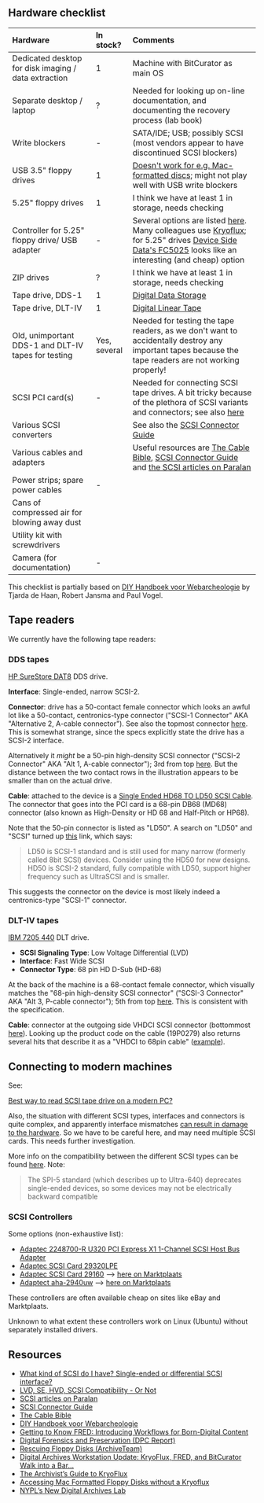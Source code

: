 ## Hardware checklist

|Hardware|In stock?|Comments|
|:--|:--|:--|
|Dedicated desktop for disk imaging / data extraction|1|Machine with BitCurator as main OS|
|Separate desktop / laptop|?|Needed for looking up on-line documentation, and documenting the recovery process (lab book)|
|Write blockers|-|SATA/IDE; USB; possibly SCSI (most vendors appear to have discontinued SCSI blockers)|
|USB 3.5" floppy drives|1|[Doesn't work for e.g. Mac-formatted discs](https://porterolsen.wordpress.com/2016/06/15/accessing-mac-formatted-floppy-disks-without-the-kryoflux/); might not play well with USB write blockers|
|5.25" floppy drives|1|I think we have at least 1 in storage, needs checking|
|Controller for 5.25" floppy drive/ USB adapter|-|Several options are listed [here](https://www.archiveteam.org/index.php/Rescuing_Floppy_Disks). Many colleagues use   [Kryoflux](https://www.kryoflux.com/); for 5.25" drives [Device Side Data's FC5025](http://www.deviceside.com/fc5025.html) looks like an interesting (and cheap) option|
|ZIP drives|?|I think we have at least 1 in storage, needs checking|
|Tape drive, DDS-1|1|[Digital Data Storage](https://en.wikipedia.org/wiki/Digital_Data_Storage)
|Tape drive, DLT-IV|1|[Digital Linear Tape](https://en.wikipedia.org/wiki/Digital_Linear_Tape)|
|Old, unimportant DDS-1 and DLT-IV tapes for testing|Yes, several|Needed for testing the tape readers, as we don't want to accidentally destroy any important tapes because the tape readers are not working properly!|
|SCSI PCI card(s)|-|Needed for connecting SCSI tape drives. A bit tricky because of the plethora of SCSI variants and connectors; see also [here](http://qanda.digipres.org/1160/best-way-to-read-scsi-tape-drive-on-a-modern-pc)|
|Various SCSI converters||See also the [SCSI Connector Guide](https://www.cablestogo.com/learning/connector-guides/scsi)|
|Various cables and adapters||Useful resources are [The Cable Bible](https://amiaopensource.github.io/cable-bible/), [SCSI Connector Guide](https://www.cablestogo.com/learning/connector-guides/scsi) and [the SCSI articles on Paralan](http://www.paralan.com/aboutscsi.html)|
|Power strips; spare power cables|-||
|Cans of compressed air for blowing away dust|||
|Utility kit with screwdrivers|||
|Camera (for documentation)|-||

This checklist is partially based on [DIY Handboek voor Webarcheologie](https://hart.amsterdam/image/2017/11/17/20171116_freeze_diy_handboek.pdf) by Tjarda de Haan, Robert Jansma and Paul Vogel.

## Tape readers

We currently have the following tape readers:

### DDS tapes

[HP SureStore DAT8](http://www.hp.com/ecomcat/hpcatalog/specs/S4112B.htm) DDS drive. 

**Interface**: Single-ended, narrow SCSI-2.

**Connector**: drive has a 50-contact female connector which looks an awful lot like a 50-contact, centronics-type connector ("SCSI-1 Connector" AKA "Alternative 2, A-cable connector"). See also the topmost connector [here](http://www.paralan.com/sediff.html). This is somewhat strange, since the specs explicitly state the drive has a SCSI-2 interface. 

Alternatively it *might* be a 50-pin high-density SCSI connector ("SCSI-2 Connector" AKA "Alt 1, A-cable connector"); 3rd from top [here](http://www.paralan.com/sediff.html). But the distance between the two contact rows in the illustration appears to be smaller than on the actual drive. 

**Cable**: attached to the device is a [Single Ended HD68 TO LD50 SCSI Cable](http://www.itinstock.com/hp-c5665-61001-single-ended-hd68-to-ld50-scsi-cable-1-meter-40938-p.asp). The connector that goes into the PCI card is a 68-pin DB68 (MD68) connector (also known as High-Density or HD 68 and Half-Pitch or HP68).

Note that the 50-pin connector is listed as "LD50". A search on "LD50" and "SCSI" turned up [this](http://carlsralp.www3.50megs.com/computer/connectr/scsiconn.html#ld) link, which says:

> LD50 is SCSI-1 standard and is still used for many narrow (formerly called 8bit SCSI) devices.
> Consider using the HD50 for new designs. HD50 is SCSI-2 standard, fully compatible with LD50, support higher frequency such as UltraSCSI and is smaller. 

This suggests the connector on the device is most likely indeed a centronics-type "SCSI-1" connector.

### DLT-IV tapes

[IBM 7205 440](https://www.cnet.com/products/ibm-7205-440-tape-drive-dlt-scsi/specs/) DLT drive.

- **SCSI Signaling Type**: Low Voltage Differential (LVD)
- **Interface**: Fast Wide SCSI
- **Connector Type**: 68 pin HD D-Sub (HD-68)

At the back of the machine is a 68-contact female connector, which visually matches the "68-pin high-density SCSI connector" ("SCSI-3 Connector" AKA "Alt 3, P-cable connector"); 5th from top [here](http://www.paralan.com/sediff.html). This is consistent with the specification.

**Cable**: connector at the outgoing side VHDCI SCSI connector (bottommost [here](http://www.paralan.com/sediff.html)). Looking up the product code on the cable (19P0279) also returns several hits that describe it as a "VHDCI to 68pin cable" ([example](http://www.vibrant.com/IBM-19p0279.html)).

## Connecting to modern machines

See:

[Best way to read SCSI tape drive on a modern PC?](http://qanda.digipres.org/1160/best-way-to-read-scsi-tape-drive-on-a-modern-pc)

Also, the situation with different SCSI types, interfaces and connectors is quite complex, and apparently interface mismatches [can result in damage to the hardware](https://twitter.com/charles_forsyth/status/1004356758893154305). So we have to be careful here, and may need multiple SCSI cards. This needs further investigation.

More info on the compatibility between the different SCSI types can be found [here](https://en.wikipedia.org/wiki/Parallel_SCSI#Compatibility). Note:

> The SPI-5 standard (which describes up to Ultra-640) deprecates single-ended devices, so some devices may not be electrically backward compatible

### SCSI Controllers

Some options (non-exhaustive list):

* [Adaptec 2248700-R U320 PCI Express X1 1-Channel SCSI Host Bus Adapter](https://www.amazon.com/Adaptec-2248700-R-Express-1-Channel-Adapter/dp/B000NX3PII)
* [Adaptec SCSI Card 29320LPE](https://storage.microsemi.com/en-us/support/scsi/u320/asc-29320lpe/)
* [Adaptec SCSI Card 29160](https://storage.microsemi.com/en-us/support/scsi/u160/asc-29160/) --> [here on Marktplaats](https://link.marktplaats.nl/m1287640942)
* [Adaptect aha-2940uw](https://storage.microsemi.com/en-us/support/scsi/2940/aha-2940uw/) --> [here on Marktplaats](https://link.marktplaats.nl/m1286986209)

These controllers are often available cheap on sites like eBay and Marktplaats.

Unknown to what extent these controllers work on Linux (Ubuntu) without separately installed drivers.

## Resources
* [What kind of SCSI do I have? Single-ended or differential SCSI interface?](http://www.paralan.com/sediff.html)
* [LVD, SE, HVD, SCSI Compatibility - Or Not](http://www.paralan.com/scsiexpert.html)
* [SCSI articles on Paralan](http://www.paralan.com/aboutscsi.html)
* [SCSI Connector Guide](https://www.cablestogo.com/learning/connector-guides/scsi)
* [The Cable Bible](https://amiaopensource.github.io/cable-bible/)
* [DIY Handboek voor Webarcheologie](https://hart.amsterdam/image/2017/11/17/20171116_freeze_diy_handboek.pdf)
* [Getting to Know FRED: Introducing Workflows for Born-Digital Content](https://practicaltechnologyforarchives.org/issue4_prael_wickner/)
* [Digital Forensics and Preservation (DPC Report)](http://dx.doi.org/10.7207/twr12-03)
* [Rescuing Floppy Disks (ArchiveTeam)](https://www.archiveteam.org/index.php/Rescuing_Floppy_Disks)
* [Digital Archives Workstation Update: KryoFlux, FRED, and BitCurator Walk into a Bar…](https://blogs.princeton.edu/techsvs/2017/10/03/digital-archives-workstation-update-kryoflux-fred-and-bitcurator-walk-into-a-bar/)
* [The Archivist’s Guide to KryoFlux](https://docs.google.com/document/d/1LViSnYpvr2jf1TrCh6ELuL-FWo14ICw-WZeb8j5GGpU/edit#heading=h.m99l1q28wvaz)
* [Accessing Mac Formatted Floppy Disks without a Kryoflux](https://porterolsen.wordpress.com/2016/06/15/accessing-mac-formatted-floppy-disks-without-the-kryoflux/)
* [NYPL’s New Digital Archives Lab](https://www.nypl.org/blog/2017/01/11/nypls-new-digital-archives-lab)